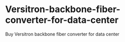 # Versitron-backbone-fiber-converter-for-data-center
Buy Versitron backbone fiber converter for data center
